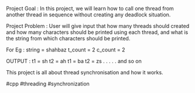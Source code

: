 Project Goal :
In this project, we will learn how to call one thread from another thread in sequence without creating any deadlock situation.

Project Problem :
User will give input that how many threads should created and how many characters should be printed using each thread, and what is the string from which characters should be printed.


For Eg : 
string = shahbaz
t_count = 2
c_count = 2

OUTPUT :
t1 = sh
t2 = ah
t1 = ba
t2 = zs
.
.
.
.
.
and so on

This project is all about thread synchronisation and how it works. 

#cpp 
#threading 
#synchronization 